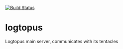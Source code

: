 [![Build Status](https://travis-ci.com/logtopus/logtopus.svg?branch=master)](https://travis-ci.com/logtopus/logtopus)

# logtopus
Logtopus main server, communicates with its tentacles
